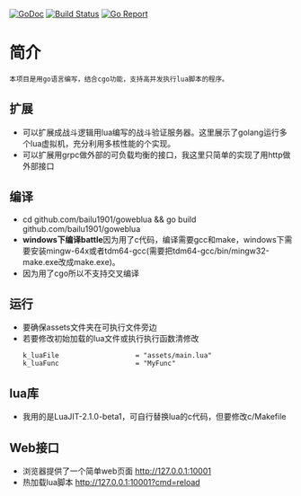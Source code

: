 [![GoDoc](https://godoc.org/github.com/bailu1901/goweblua?status.png)](https://godoc.org/github.com/bailu1901/goweblua)
[![Build Status](https://travis-ci.org/bailu1901/goweblua.svg?branch=master)](https://travis-ci.org/bailu1901/goweblua)
[![Go Report](https://goreportcard.com/badge/github.com/bailu1901/goweblua)](https://goreportcard.com/report/github.com/bailu1901/goweblua)


# 简介
	本项目是用go语言编写，结合cgo功能，支持高并发执行lua脚本的程序。

## 扩展
* 可以扩展成战斗逻辑用lua编写的战斗验证服务器。这里展示了golang运行多个lua虚拟机，充分利用多核性能的个实现。
* 可以扩展用grpc做外部的可负载均衡的接口，我这里只简单的实现了用http做外部接口

## 编译
* cd github.com/bailu1901/goweblua && go build github.com/bailu1901/goweblua
* **windows下编译battle**因为用了c代码，编译需要gcc和make，windows下需要安装mingw-64x或者tdm64-gcc(需要把tdm64-gcc/bin/mingw32-make.exe改成make.exe)。
* 因为用了cgo所以不支持交叉编译

## 运行
* 要确保assets文件夹在可执行文件旁边
* 若要修改初始加载的lua文件或执行执行函数清修改 
	```
	k_luaFile                   = "assets/main.lua"
	k_luaFunc                   = "MyFunc"
	```

## lua库
* 我用的是LuaJIT-2.1.0-beta1，可自行替换lua的c代码，但要修改c/Makefile

## Web接口
* 浏览器提供了一个简单web页面 http://127.0.0.1:10001
* 热加载lua脚本 http://127.0.0.1:10001?cmd=reload




